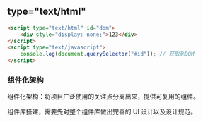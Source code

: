 ## type="text/html"

```html
<script type="text/html" id="dom">
	<div style="display: none;">123</div>
</script>
<script type="text/javascript">
	console.log(document.querySelector("#id")); // 获取到DOM
</script>
```

### 组件化架构

组件化架构：将项目广泛使用的关注点分离出来，提供可复用的组件。

组件库搭建，需要先对整个组件库做出完善的 UI 设计以及设计规范。
